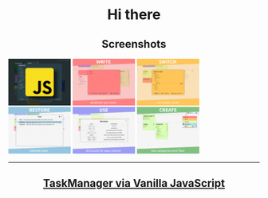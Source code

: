 <h1 align="center">Hi there</h1>
<h2 align="center">Screenshots</h2>
<p>
<img style="width: 125px" src="https://raw.githubusercontent.com/BringYouUp/BringYouUp/main/assets/etm/0.jpg" />
<img style="width: 125px" src="https://raw.githubusercontent.com/BringYouUp/BringYouUp/main/assets/etm/1.jpg" />
<img style="width: 125px" src="https://raw.githubusercontent.com/BringYouUp/BringYouUp/main/assets/etm/2.jpg" />
<img style="width: 125px" src="https://raw.githubusercontent.com/BringYouUp/BringYouUp/main/assets/etm/3.jpg" />
<img style="width: 125px" src="https://raw.githubusercontent.com/BringYouUp/BringYouUp/main/assets/etm/4.jpg" />
<img style="width: 125px" src="https://raw.githubusercontent.com/BringYouUp/BringYouUp/main/assets/etm/5.jpg" />
</p>


<hr />
<h2 target="_blank" align="center"><a href="https://task-manager-vanilla-js.web.app//">TaskManager via Vanilla JavaScript</a></h2>
